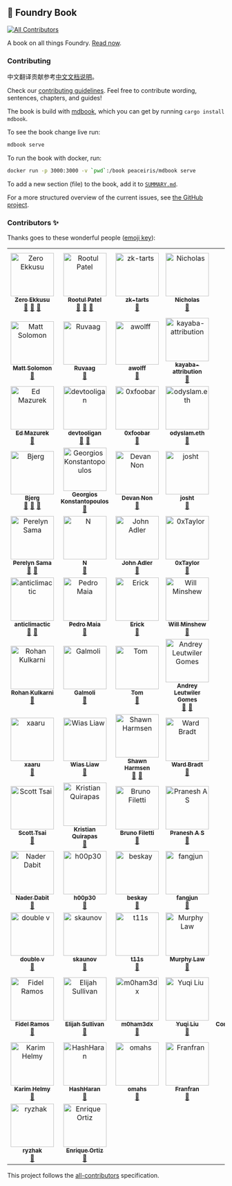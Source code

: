 ## 📖 Foundry Book
<!-- ALL-CONTRIBUTORS-BADGE:START - Do not remove or modify this section -->
[![All Contributors](https://img.shields.io/badge/all_contributors-93-orange.svg?style=flat-square)](#contributors-)
<!-- ALL-CONTRIBUTORS-BADGE:END -->

A book on all things Foundry. [Read now](https://book.getfoundry.sh).

### Contributing

中文翻译贡献参考[中文文档说明](./README_cn.md)。

Check our [contributing guidelines](./CONTRIBUTING.md). Feel free to contribute wording, sentences, chapters, and guides!

The book is build with [mdbook](https://github.com/rust-lang/mdBook), which you can get by running `cargo install mdbook`.

To see the book change live run:

```sh
mdbook serve
```

To run the book with docker, run:

```sh
docker run -p 3000:3000 -v `pwd`:/book peaceiris/mdbook serve
```

To add a new section (file) to the book, add it to [`SUMMARY.md`](src/SUMMARY.md).

For a more structured overview of the current issues, see [the GitHub project](https://github.com/orgs/foundry-rs/projects/1).

### Contributors ✨

Thanks goes to these wonderful people ([emoji key](https://allcontributors.org/docs/en/emoji-key)):

<!-- ALL-CONTRIBUTORS-LIST:START - Do not remove or modify this section -->
<!-- prettier-ignore-start -->
<!-- markdownlint-disable -->
<table>
  <tbody>
    <tr>
      <td align="center"><a href="https://github.com/ZeroEkkusu"><img src="https://avatars.githubusercontent.com/u/94782988?v=4?s=100" width="100px;" alt="Zero Ekkusu"/><br /><sub><b>Zero Ekkusu</b></sub></a><br /><a href="https://github.com/foundry-rs/book/commits?author=ZeroEkkusu" title="Documentation">📖</a> <a href="https://github.com/foundry-rs/book/pulls?q=is%3Apr+reviewed-by%3AZeroEkkusu" title="Reviewed Pull Requests">👀</a> <a href="#maintenance-ZeroEkkusu" title="Maintenance">🚧</a></td>
      <td align="center"><a href="https://rootulp.xyz"><img src="https://avatars.githubusercontent.com/u/3699047?v=4?s=100" width="100px;" alt="Rootul Patel"/><br /><sub><b>Rootul Patel</b></sub></a><br /><a href="https://github.com/foundry-rs/book/commits?author=rootulp" title="Documentation">📖</a> <a href="#maintenance-rootulp" title="Maintenance">🚧</a> <a href="https://github.com/foundry-rs/book/pulls?q=is%3Apr+reviewed-by%3Arootulp" title="Reviewed Pull Requests">👀</a></td>
      <td align="center"><a href="https://github.com/zk-tarts"><img src="https://avatars.githubusercontent.com/u/78189066?v=4?s=100" width="100px;" alt="zk-tarts"/><br /><sub><b>zk-tarts</b></sub></a><br /><a href="https://github.com/foundry-rs/book/commits?author=zk-tarts" title="Documentation">📖</a></td>
      <td align="center"><a href="https://github.com/nnnnicholas"><img src="https://avatars.githubusercontent.com/u/1418561?v=4?s=100" width="100px;" alt="Nicholas"/><br /><sub><b>Nicholas</b></sub></a><br /><a href="https://github.com/foundry-rs/book/commits?author=nnnnicholas" title="Documentation">📖</a></td>
      <td align="center"><a href="https://github.com/metehan"><img src="https://avatars.githubusercontent.com/u/747125?v=4?s=100" width="100px;" alt="metehan"/><br /><sub><b>metehan</b></sub></a><br /><a href="https://github.com/foundry-rs/book/commits?author=metehan" title="Documentation">📖</a></td>
      <td align="center"><a href="https://github.com/hjubb"><img src="https://avatars.githubusercontent.com/u/9816161?v=4?s=100" width="100px;" alt="Harris"/><br /><sub><b>Harris</b></sub></a><br /><a href="#maintenance-hjubb" title="Maintenance">🚧</a></td>
      <td align="center"><a href="https://github.com/codingnirvana"><img src="https://avatars.githubusercontent.com/u/1348422?v=4?s=100" width="100px;" alt="Rajesh Muppalla"/><br /><sub><b>Rajesh Muppalla</b></sub></a><br /><a href="#maintenance-codingnirvana" title="Maintenance">🚧</a></td>
    </tr>
    <tr>
      <td align="center"><a href="https://mattsolomon.dev"><img src="https://avatars.githubusercontent.com/u/17163988?v=4?s=100" width="100px;" alt="Matt Solomon"/><br /><sub><b>Matt Solomon</b></sub></a><br /><a href="https://github.com/foundry-rs/book/commits?author=mds1" title="Documentation">📖</a></td>
      <td align="center"><a href="https://github.com/ruvaag"><img src="https://avatars.githubusercontent.com/u/81832128?v=4?s=100" width="100px;" alt="Ruvaag"/><br /><sub><b>Ruvaag</b></sub></a><br /><a href="#maintenance-ruvaag" title="Maintenance">🚧</a></td>
      <td align="center"><a href="http://linkedin.com/in/alexandre-wolff/"><img src="https://avatars.githubusercontent.com/u/55669233?v=4?s=100" width="100px;" alt="awolff"/><br /><sub><b>awolff</b></sub></a><br /><a href="#maintenance-alexandrewolff" title="Maintenance">🚧</a></td>
      <td align="center"><a href="https://www.kayaba-attribution.dev/"><img src="https://avatars.githubusercontent.com/u/63566185?v=4?s=100" width="100px;" alt="kayaba-attribution"/><br /><sub><b>kayaba-attribution</b></sub></a><br /><a href="https://github.com/foundry-rs/book/commits?author=Kayaba-Attribution" title="Documentation">📖</a></td>
      <td align="center"><a href="https://github.com/ncitron"><img src="https://avatars.githubusercontent.com/u/16858330?v=4?s=100" width="100px;" alt="Noah Citron"/><br /><sub><b>Noah Citron</b></sub></a><br /><a href="https://github.com/foundry-rs/book/pulls?q=is%3Apr+reviewed-by%3Ancitron" title="Reviewed Pull Requests">👀</a></td>
      <td align="center"><a href="https://github.com/Sabnock01"><img src="https://avatars.githubusercontent.com/u/24715302?v=4?s=100" width="100px;" alt="Sabnock"/><br /><sub><b>Sabnock</b></sub></a><br /><a href="https://github.com/foundry-rs/book/commits?author=Sabnock01" title="Documentation">📖</a></td>
      <td align="center"><a href="https://bandism.net/"><img src="https://avatars.githubusercontent.com/u/22633385?v=4?s=100" width="100px;" alt="Ikko Ashimine"/><br /><sub><b>Ikko Ashimine</b></sub></a><br /><a href="#maintenance-eltociear" title="Maintenance">🚧</a></td>
    </tr>
    <tr>
      <td align="center"><a href="https://github.com/wildmolasses"><img src="https://avatars.githubusercontent.com/u/5423313?v=4?s=100" width="100px;" alt="Ed Mazurek"/><br /><sub><b>Ed Mazurek</b></sub></a><br /><a href="#maintenance-wildmolasses" title="Maintenance">🚧</a></td>
      <td align="center"><a href="https://github.com/devtooligan"><img src="https://avatars.githubusercontent.com/u/71567643?v=4?s=100" width="100px;" alt="devtooligan"/><br /><sub><b>devtooligan</b></sub></a><br /><a href="#maintenance-devtooligan" title="Maintenance">🚧</a> <a href="https://github.com/foundry-rs/book/commits?author=devtooligan" title="Documentation">📖</a></td>
      <td align="center"><a href="https://github.com/0xfoobar"><img src="https://avatars.githubusercontent.com/u/83792390?v=4?s=100" width="100px;" alt="0xfoobar"/><br /><sub><b>0xfoobar</b></sub></a><br /><a href="https://github.com/foundry-rs/book/commits?author=0xfoobar" title="Documentation">📖</a></td>
      <td align="center"><a href="https://odyslam.com"><img src="https://avatars.githubusercontent.com/u/13405632?v=4?s=100" width="100px;" alt="odyslam.eth"/><br /><sub><b>odyslam.eth</b></sub></a><br /><a href="#maintenance-odyslam" title="Maintenance">🚧</a></td>
      <td align="center"><a href="http://git.live"><img src="https://avatars.githubusercontent.com/u/43670554?v=4?s=100" width="100px;" alt="FredCoen"/><br /><sub><b>FredCoen</b></sub></a><br /><a href="#tutorial-FredCoen" title="Tutorials">✅</a></td>
      <td align="center"><a href="https://github.com/bblanc42"><img src="https://avatars.githubusercontent.com/u/100454995?v=4?s=100" width="100px;" alt="bblanc42"/><br /><sub><b>bblanc42</b></sub></a><br /><a href="https://github.com/foundry-rs/book/commits?author=bblanc42" title="Documentation">📖</a></td>
      <td align="center"><a href="https://github.com/0xMySt1c"><img src="https://avatars.githubusercontent.com/u/101825630?v=4?s=100" width="100px;" alt="0xMySt1c"/><br /><sub><b>0xMySt1c</b></sub></a><br /><a href="#maintenance-0xMySt1c" title="Maintenance">🚧</a></td>
    </tr>
    <tr>
      <td align="center"><a href="https://github.com/onbjerg"><img src="https://avatars.githubusercontent.com/u/8862627?v=4?s=100" width="100px;" alt="Bjerg"/><br /><sub><b>Bjerg</b></sub></a><br /><a href="#maintenance-onbjerg" title="Maintenance">🚧</a> <a href="https://github.com/foundry-rs/book/commits?author=onbjerg" title="Documentation">📖</a> <a href="https://github.com/foundry-rs/book/pulls?q=is%3Apr+reviewed-by%3Aonbjerg" title="Reviewed Pull Requests">👀</a></td>
      <td align="center"><a href="https://gakonst.com"><img src="https://avatars.githubusercontent.com/u/17802178?v=4?s=100" width="100px;" alt="Georgios Konstantopoulos"/><br /><sub><b>Georgios Konstantopoulos</b></sub></a><br /><a href="https://github.com/foundry-rs/book/pulls?q=is%3Apr+reviewed-by%3Agakonst" title="Reviewed Pull Requests">👀</a></td>
      <td align="center"><a href="https://github.com/devanonon"><img src="https://avatars.githubusercontent.com/u/89424366?v=4?s=100" width="100px;" alt="Devan Non"/><br /><sub><b>Devan Non</b></sub></a><br /><a href="https://github.com/foundry-rs/book/commits?author=devanonon" title="Documentation">📖</a></td>
      <td align="center"><a href="https://github.com/jtardioli"><img src="https://avatars.githubusercontent.com/u/85530348?v=4?s=100" width="100px;" alt="josht"/><br /><sub><b>josht</b></sub></a><br /><a href="#maintenance-jtardioli" title="Maintenance">🚧</a></td>
      <td align="center"><a href="http://dmf.xyz"><img src="https://avatars.githubusercontent.com/u/100147743?v=4?s=100" width="100px;" alt="dmfxyz"/><br /><sub><b>dmfxyz</b></sub></a><br /><a href="#maintenance-dmfxyz" title="Maintenance">🚧</a> <a href="https://github.com/foundry-rs/book/pulls?q=is%3Apr+reviewed-by%3Admfxyz" title="Reviewed Pull Requests">👀</a> <a href="https://github.com/foundry-rs/book/commits?author=dmfxyz" title="Documentation">📖</a></td>
      <td align="center"><a href="https://github.com/DrakeEvans"><img src="https://avatars.githubusercontent.com/u/31104161?v=4?s=100" width="100px;" alt="Drake Evans"/><br /><sub><b>Drake Evans</b></sub></a><br /><a href="#maintenance-DrakeEvans" title="Maintenance">🚧</a></td>
      <td align="center"><a href="https://paulrberg.com"><img src="https://avatars.githubusercontent.com/u/8782666?v=4?s=100" width="100px;" alt="Paul Razvan Berg"/><br /><sub><b>Paul Razvan Berg</b></sub></a><br /><a href="#maintenance-paulrberg" title="Maintenance">🚧</a></td>
    </tr>
    <tr>
      <td align="center"><a href="https://github.com/Perelyn-sama"><img src="https://avatars.githubusercontent.com/u/64838956?v=4?s=100" width="100px;" alt="Perelyn Sama"/><br /><sub><b>Perelyn Sama</b></sub></a><br /><a href="#maintenance-Perelyn-sama" title="Maintenance">🚧</a> <a href="https://github.com/foundry-rs/book/commits?author=Perelyn-sama" title="Documentation">📖</a></td>
      <td align="center"><a href="https://github.com/nuhhtyy"><img src="https://avatars.githubusercontent.com/u/15225385?v=4?s=100" width="100px;" alt="N"/><br /><sub><b>N</b></sub></a><br /><a href="https://github.com/foundry-rs/book/commits?author=nuhhtyy" title="Documentation">📖</a></td>
      <td align="center"><a href="https://github.com/adlerjohn"><img src="https://avatars.githubusercontent.com/u/3290375?v=4?s=100" width="100px;" alt="John Adler"/><br /><sub><b>John Adler</b></sub></a><br /><a href="#maintenance-adlerjohn" title="Maintenance">🚧</a></td>
      <td align="center"><a href="https://github.com/x676f64"><img src="https://avatars.githubusercontent.com/u/53136615?v=4?s=100" width="100px;" alt="0xTaylor"/><br /><sub><b>0xTaylor</b></sub></a><br /><a href="#maintenance-x676f64" title="Maintenance">🚧</a></td>
      <td align="center"><a href="https://github.com/0xCookedRice"><img src="https://avatars.githubusercontent.com/u/86559662?v=4?s=100" width="100px;" alt="0xCookedRice"/><br /><sub><b>0xCookedRice</b></sub></a><br /><a href="#maintenance-0xCookedRice" title="Maintenance">🚧</a></td>
      <td align="center"><a href="https://github.com/djh58"><img src="https://avatars.githubusercontent.com/u/77956106?v=4?s=100" width="100px;" alt="Dan Hepworth"/><br /><sub><b>Dan Hepworth</b></sub></a><br /><a href="#maintenance-djh58" title="Maintenance">🚧</a></td>
      <td align="center"><a href="https://tobiasbk.github.io"><img src="https://avatars.githubusercontent.com/u/61471326?v=4?s=100" width="100px;" alt="tobias"/><br /><sub><b>tobias</b></sub></a><br /><a href="#maintenance-TobiasBK" title="Maintenance">🚧</a></td>
    </tr>
    <tr>
      <td align="center"><a href="https://github.com/anticlimactic"><img src="https://avatars.githubusercontent.com/u/9568756?v=4?s=100" width="100px;" alt="anticlimactic"/><br /><sub><b>anticlimactic</b></sub></a><br /><a href="#maintenance-anticlimactic" title="Maintenance">🚧</a> <a href="https://github.com/foundry-rs/book/commits?author=anticlimactic" title="Documentation">📖</a></td>
      <td align="center"><a href="http://pedrommaiaa.github.io"><img src="https://avatars.githubusercontent.com/u/100535780?v=4?s=100" width="100px;" alt="Pedro Maia"/><br /><sub><b>Pedro Maia</b></sub></a><br /><a href="https://github.com/foundry-rs/book/commits?author=pedrommaiaa" title="Documentation">📖</a></td>
      <td align="center"><a href="https://github.com/edag94"><img src="https://avatars.githubusercontent.com/u/22627847?v=4?s=100" width="100px;" alt="Erick"/><br /><sub><b>Erick</b></sub></a><br /><a href="#maintenance-edag94" title="Maintenance">🚧</a></td>
      <td align="center"><a href="https://www.willminshew.com"><img src="https://avatars.githubusercontent.com/u/9845502?v=4?s=100" width="100px;" alt="Will Minshew"/><br /><sub><b>Will Minshew</b></sub></a><br /><a href="https://github.com/foundry-rs/book/commits?author=wminshew" title="Documentation">📖</a></td>
      <td align="center"><a href="https://github.com/dbelv"><img src="https://avatars.githubusercontent.com/u/90095005?v=4?s=100" width="100px;" alt="Dave Belvedere"/><br /><sub><b>Dave Belvedere</b></sub></a><br /><a href="#maintenance-dbelv" title="Maintenance">🚧</a></td>
      <td align="center"><a href="https://github.com/xenide"><img src="https://avatars.githubusercontent.com/u/5846427?v=4?s=100" width="100px;" alt="A.L."/><br /><sub><b>A.L.</b></sub></a><br /><a href="#maintenance-xenide" title="Maintenance">🚧</a></td>
      <td align="center"><a href="https://github.com/p0n1"><img src="https://avatars.githubusercontent.com/u/36690236?v=4?s=100" width="100px;" alt="p0n1"/><br /><sub><b>p0n1</b></sub></a><br /><a href="#maintenance-p0n1" title="Maintenance">🚧</a></td>
    </tr>
    <tr>
      <td align="center"><a href="http://kulk.xyz"><img src="https://avatars.githubusercontent.com/u/53792428?v=4?s=100" width="100px;" alt="Rohan Kulkarni"/><br /><sub><b>Rohan Kulkarni</b></sub></a><br /><a href="#maintenance-kulkarohan" title="Maintenance">🚧</a></td>
      <td align="center"><a href="http://beefy.finance"><img src="https://avatars.githubusercontent.com/u/26322060?v=4?s=100" width="100px;" alt="Galmoli"/><br /><sub><b>Galmoli</b></sub></a><br /><a href="#maintenance-Galmoli" title="Maintenance">🚧</a></td>
      <td align="center"><a href="https://github.com/tidley"><img src="https://avatars.githubusercontent.com/u/25683238?v=4?s=100" width="100px;" alt="Tom"/><br /><sub><b>Tom</b></sub></a><br /><a href="#maintenance-tidley" title="Maintenance">🚧</a></td>
      <td align="center"><a href="https://github.com/Leutwiler"><img src="https://avatars.githubusercontent.com/u/93873392?v=4?s=100" width="100px;" alt="Andrey Leutwiler Gomes"/><br /><sub><b>Andrey Leutwiler Gomes</b></sub></a><br /><a href="#maintenance-Leutwiler" title="Maintenance">🚧</a> <a href="https://github.com/foundry-rs/book/commits?author=Leutwiler" title="Documentation">📖</a></td>
      <td align="center"><a href="https://github.com/JoshuaTrujillo15"><img src="https://avatars.githubusercontent.com/u/41972979?v=4?s=100" width="100px;" alt="Joshua Trujillo"/><br /><sub><b>Joshua Trujillo</b></sub></a><br /><a href="https://github.com/foundry-rs/book/commits?author=JoshuaTrujillo15" title="Documentation">📖</a></td>
      <td align="center"><a href="https://github.com/calnix"><img src="https://avatars.githubusercontent.com/u/22549197?v=4?s=100" width="100px;" alt="calnix"/><br /><sub><b>calnix</b></sub></a><br /><a href="https://github.com/foundry-rs/book/commits?author=calnix" title="Documentation">📖</a></td>
      <td align="center"><a href="http://keybase.io/mattsse"><img src="https://avatars.githubusercontent.com/u/19890894?v=4?s=100" width="100px;" alt="Matthias Seitz"/><br /><sub><b>Matthias Seitz</b></sub></a><br /><a href="#maintenance-mattsse" title="Maintenance">🚧</a> <a href="https://github.com/foundry-rs/book/commits?author=mattsse" title="Documentation">📖</a></td>
    </tr>
    <tr>
      <td align="center"><a href="https://github.com/xaaru"><img src="https://avatars.githubusercontent.com/u/84188047?v=4?s=100" width="100px;" alt="xaaru"/><br /><sub><b>xaaru</b></sub></a><br /><a href="#maintenance-xaaru" title="Maintenance">🚧</a></td>
      <td align="center"><a href="https://github.com/wiasliaw"><img src="https://avatars.githubusercontent.com/u/37038019?v=4?s=100" width="100px;" alt="Wias Liaw"/><br /><sub><b>Wias Liaw</b></sub></a><br /><a href="#maintenance-wiasliaw" title="Maintenance">🚧</a></td>
      <td align="center"><a href="https://github.com/shawnharmsen"><img src="https://avatars.githubusercontent.com/u/5439924?v=4?s=100" width="100px;" alt="Shawn Harmsen"/><br /><sub><b>Shawn Harmsen</b></sub></a><br /><a href="https://github.com/foundry-rs/book/commits?author=shawnharmsen" title="Documentation">📖</a> <a href="#maintenance-shawnharmsen" title="Maintenance">🚧</a></td>
      <td align="center"><a href="https://www.linkedin.com/in/wardbradt/"><img src="https://avatars.githubusercontent.com/u/26584797?v=4?s=100" width="100px;" alt="Ward Bradt"/><br /><sub><b>Ward Bradt</b></sub></a><br /><a href="#maintenance-wardbradt" title="Maintenance">🚧</a></td>
      <td align="center"><a href="https://github.com/24-2"><img src="https://avatars.githubusercontent.com/u/10823589?v=4?s=100" width="100px;" alt="ｓｉｇｈ"/><br /><sub><b>ｓｉｇｈ</b></sub></a><br /><a href="https://github.com/foundry-rs/book/commits?author=24-2" title="Documentation">📖</a></td>
      <td align="center"><a href="https://jamesbachini.com"><img src="https://avatars.githubusercontent.com/u/20736739?v=4?s=100" width="100px;" alt="James Bachini"/><br /><sub><b>James Bachini</b></sub></a><br /><a href="#maintenance-jamesbachini" title="Maintenance">🚧</a></td>
      <td align="center"><a href="https://github.com/zobront"><img src="https://avatars.githubusercontent.com/u/5749292?v=4?s=100" width="100px;" alt="Zach Obront"/><br /><sub><b>Zach Obront</b></sub></a><br /><a href="#maintenance-zobront" title="Maintenance">🚧</a></td>
    </tr>
    <tr>
      <td align="center"><a href="http://scottt.tw"><img src="https://avatars.githubusercontent.com/u/110957?v=4?s=100" width="100px;" alt="Scott Tsai"/><br /><sub><b>Scott Tsai</b></sub></a><br /><a href="#maintenance-scottt" title="Maintenance">🚧</a></td>
      <td align="center"><a href="https://www.youtube.com/channel/UCaU88FuhkVKO0PJViRjvTLw"><img src="https://avatars.githubusercontent.com/u/85150796?v=4?s=100" width="100px;" alt="Kristian Quirapas"/><br /><sub><b>Kristian Quirapas</b></sub></a><br /><a href="#maintenance-kquirapas" title="Maintenance">🚧</a></td>
      <td align="center"><a href="https://github.com/Sweng0d"><img src="https://avatars.githubusercontent.com/u/101097089?v=4?s=100" width="100px;" alt="Bruno Filetti"/><br /><sub><b>Bruno Filetti</b></sub></a><br /><a href="https://github.com/foundry-rs/book/commits?author=Sweng0d" title="Documentation">📖</a></td>
      <td align="center"><a href="https://github.com/PraneshASP"><img src="https://avatars.githubusercontent.com/u/42379522?v=4?s=100" width="100px;" alt="Pranesh A S"/><br /><sub><b>Pranesh A S</b></sub></a><br /><a href="#maintenance-PraneshASP" title="Maintenance">🚧</a></td>
      <td align="center"><a href="https://github.com/0xYYY"><img src="https://avatars.githubusercontent.com/u/86655648?v=4?s=100" width="100px;" alt="0xYYY"/><br /><sub><b>0xYYY</b></sub></a><br /><a href="https://github.com/foundry-rs/book/commits?author=0xYYY" title="Documentation">📖</a></td>
      <td align="center"><a href="https://www.linkedin.com/in/julian-martinez-b29b0b13b/"><img src="https://avatars.githubusercontent.com/u/73849597?v=4?s=100" width="100px;" alt="Julian Martinez"/><br /><sub><b>Julian Martinez</b></sub></a><br /><a href="#maintenance-Julian-dev28" title="Maintenance">🚧</a></td>
      <td align="center"><a href="https://tirthnp.github.io/"><img src="https://avatars.githubusercontent.com/u/19911354?v=4?s=100" width="100px;" alt="Tirth Patel"/><br /><sub><b>Tirth Patel</b></sub></a><br /><a href="#maintenance-Tirthnp" title="Maintenance">🚧</a></td>
    </tr>
    <tr>
      <td align="center"><a href="https://github.com/dabit3"><img src="https://avatars.githubusercontent.com/u/1857282?v=4?s=100" width="100px;" alt="Nader Dabit"/><br /><sub><b>Nader Dabit</b></sub></a><br /><a href="#maintenance-dabit3" title="Maintenance">🚧</a></td>
      <td align="center"><a href="https://github.com/h00p30"><img src="https://avatars.githubusercontent.com/u/105890602?v=4?s=100" width="100px;" alt="h00p30"/><br /><sub><b>h00p30</b></sub></a><br /><a href="https://github.com/foundry-rs/book/commits?author=h00p30" title="Documentation">📖</a></td>
      <td align="center"><a href="https://github.com/beskay"><img src="https://avatars.githubusercontent.com/u/89798300?v=4?s=100" width="100px;" alt="beskay"/><br /><sub><b>beskay</b></sub></a><br /><a href="#maintenance-beskay" title="Maintenance">🚧</a></td>
      <td align="center"><a href="https://github.com/fjun99"><img src="https://avatars.githubusercontent.com/u/943418?v=4?s=100" width="100px;" alt="fangjun"/><br /><sub><b>fangjun</b></sub></a><br /><a href="#maintenance-fjun99" title="Maintenance">🚧</a></td>
      <td align="center"><a href="https://github.com/bentobox19"><img src="https://avatars.githubusercontent.com/u/85324266?v=4?s=100" width="100px;" alt="Bento Box"/><br /><sub><b>Bento Box</b></sub></a><br /><a href="https://github.com/foundry-rs/book/commits?author=bentobox19" title="Documentation">📖</a></td>
      <td align="center"><a href="https://github.com/appleseed-iii"><img src="https://avatars.githubusercontent.com/u/80423742?v=4?s=100" width="100px;" alt="appleseed-iii"/><br /><sub><b>appleseed-iii</b></sub></a><br /><a href="https://github.com/foundry-rs/book/commits?author=appleseed-iii" title="Documentation">📖</a></td>
      <td align="center"><a href="http://sbvegan.org"><img src="https://avatars.githubusercontent.com/u/85043086?v=4?s=100" width="100px;" alt="soyboy"/><br /><sub><b>soyboy</b></sub></a><br /><a href="https://github.com/foundry-rs/book/commits?author=sbvegan" title="Documentation">📖</a></td>
    </tr>
    <tr>
      <td align="center"><a href="https://github.com/0xvv"><img src="https://avatars.githubusercontent.com/u/104269768?v=4?s=100" width="100px;" alt="double v"/><br /><sub><b>double v</b></sub></a><br /><a href="https://github.com/foundry-rs/book/pulls?q=is%3Apr+reviewed-by%3A0xvv" title="Reviewed Pull Requests">👀</a></td>
      <td align="center"><a href="https://github.com/skaunov"><img src="https://avatars.githubusercontent.com/u/65976143?v=4?s=100" width="100px;" alt="skaunov"/><br /><sub><b>skaunov</b></sub></a><br /><a href="#maintenance-skaunov" title="Maintenance">🚧</a></td>
      <td align="center"><a href="http://2λ.com"><img src="https://avatars.githubusercontent.com/u/26209401?v=4?s=100" width="100px;" alt="t11s"/><br /><sub><b>t11s</b></sub></a><br /><a href="#maintenance-transmissions11" title="Maintenance">🚧</a></td>
      <td align="center"><a href="https://github.com/Inphi"><img src="https://avatars.githubusercontent.com/u/3516807?v=4?s=100" width="100px;" alt="Murphy Law"/><br /><sub><b>Murphy Law</b></sub></a><br /><a href="https://github.com/foundry-rs/book/commits?author=Inphi" title="Documentation">📖</a></td>
      <td align="center"><a href="http://www.noface.dev"><img src="https://avatars.githubusercontent.com/u/103920908?v=4?s=100" width="100px;" alt="Arbiter"/><br /><sub><b>Arbiter</b></sub></a><br /><a href="https://github.com/foundry-rs/book/commits?author=The-Arbiter" title="Documentation">📖</a></td>
      <td align="center"><a href="http://neodaoist.xyz"><img src="https://avatars.githubusercontent.com/u/3170590?v=4?s=100" width="100px;" alt="neodaoist"/><br /><sub><b>neodaoist</b></sub></a><br /><a href="https://github.com/foundry-rs/book/commits?author=neodaoist" title="Documentation">📖</a></td>
      <td align="center"><a href="https://github.com/minaminao"><img src="https://avatars.githubusercontent.com/u/20497787?v=4?s=100" width="100px;" alt="minaminao"/><br /><sub><b>minaminao</b></sub></a><br /><a href="#maintenance-minaminao" title="Maintenance">🚧</a></td>
    </tr>
    <tr>
      <td align="center"><a href="https://fidelramos.net"><img src="https://avatars.githubusercontent.com/u/71658?v=4?s=100" width="100px;" alt="Fidel Ramos"/><br /><sub><b>Fidel Ramos</b></sub></a><br /><a href="#maintenance-haplo" title="Maintenance">🚧</a></td>
      <td align="center"><a href="https://elisullivan.com"><img src="https://avatars.githubusercontent.com/u/6895934?v=4?s=100" width="100px;" alt="Elijah Sullivan"/><br /><sub><b>Elijah Sullivan</b></sub></a><br /><a href="https://github.com/foundry-rs/book/commits?author=elijahsullivan" title="Documentation">📖</a></td>
      <td align="center"><a href="https://github.com/m0ham3dx"><img src="https://avatars.githubusercontent.com/u/82266083?v=4?s=100" width="100px;" alt="m0ham3dx"/><br /><sub><b>m0ham3dx</b></sub></a><br /><a href="#maintenance-m0ham3dx" title="Maintenance">🚧</a></td>
      <td align="center"><a href="https://oneforalone.github.io"><img src="https://avatars.githubusercontent.com/u/41844215?v=4?s=100" width="100px;" alt="Yuqi Liu"/><br /><sub><b>Yuqi Liu</b></sub></a><br /><a href="#maintenance-oneforalone" title="Maintenance">🚧</a></td>
      <td align="center"><a href="https://github.com/ControlCplusControlV"><img src="https://avatars.githubusercontent.com/u/44706811?v=4?s=100" width="100px;" alt="ControlCplusControlV"/><br /><sub><b>ControlCplusControlV</b></sub></a><br /><a href="#maintenance-ControlCplusControlV" title="Maintenance">🚧</a></td>
      <td align="center"><a href="http://www.grydl.com"><img src="https://avatars.githubusercontent.com/u/7221893?v=4?s=100" width="100px;" alt="Charles Azanlekor"/><br /><sub><b>Charles Azanlekor</b></sub></a><br /><a href="#maintenance-azanux" title="Maintenance">🚧</a></td>
      <td align="center"><a href="https://github.com/AbhiGulati"><img src="https://avatars.githubusercontent.com/u/8756983?v=4?s=100" width="100px;" alt="Abhi Gulati"/><br /><sub><b>Abhi Gulati</b></sub></a><br /><a href="#maintenance-AbhiGulati" title="Maintenance">🚧</a></td>
    </tr>
    <tr>
      <td align="center"><a href="https://github.com/khelmy"><img src="https://avatars.githubusercontent.com/u/18076039?v=4?s=100" width="100px;" alt="Karim Helmy"/><br /><sub><b>Karim Helmy</b></sub></a><br /><a href="#maintenance-khelmy" title="Maintenance">🚧</a></td>
      <td align="center"><a href="https://github.com/HashHaran"><img src="https://avatars.githubusercontent.com/u/106789241?v=4?s=100" width="100px;" alt="HashHaran"/><br /><sub><b>HashHaran</b></sub></a><br /><a href="https://github.com/foundry-rs/book/commits?author=HashHaran" title="Documentation">📖</a></td>
      <td align="center"><a href="https://github.com/omahs"><img src="https://avatars.githubusercontent.com/u/73983677?v=4?s=100" width="100px;" alt="omahs"/><br /><sub><b>omahs</b></sub></a><br /><a href="#maintenance-omahs" title="Maintenance">🚧</a></td>
      <td align="center"><a href="http://franfran.dev"><img src="https://avatars.githubusercontent.com/u/51274081?v=4?s=100" width="100px;" alt="Franfran"/><br /><sub><b>Franfran</b></sub></a><br /><a href="https://github.com/foundry-rs/book/commits?author=iFrostizz" title="Documentation">📖</a></td>
      <td align="center"><a href="https://github.com/DaniPopes"><img src="https://avatars.githubusercontent.com/u/57450786?v=4?s=100" width="100px;" alt="DaniPopes"/><br /><sub><b>DaniPopes</b></sub></a><br /><a href="#maintenance-DaniPopes" title="Maintenance">🚧</a></td>
      <td align="center"><a href="https://github.com/sbalk"><img src="https://avatars.githubusercontent.com/u/6737811?v=4?s=100" width="100px;" alt="Stijn Balk"/><br /><sub><b>Stijn Balk</b></sub></a><br /><a href="https://github.com/foundry-rs/book/commits?author=sbalk" title="Documentation">📖</a></td>
      <td align="center"><a href="https://salieflewis.com/"><img src="https://avatars.githubusercontent.com/u/37086973?v=4?s=100" width="100px;" alt="Salief Lewis"/><br /><sub><b>Salief Lewis</b></sub></a><br /><a href="https://github.com/foundry-rs/book/commits?author=salieflewis" title="Documentation">📖</a></td>
    </tr>
    <tr>
      <td align="center"><a href="https://www.ryzhak.com/"><img src="https://avatars.githubusercontent.com/u/6339689?v=4?s=100" width="100px;" alt="ryzhak"/><br /><sub><b>ryzhak</b></sub></a><br /><a href="https://github.com/foundry-rs/book/commits?author=ryzhak" title="Documentation">📖</a></td>
      <td align="center"><a href="https://github.com/Evalir"><img src="https://avatars.githubusercontent.com/u/26014927?v=4?s=100" width="100px;" alt="Enrique Ortiz"/><br /><sub><b>Enrique Ortiz</b></sub></a><br /><a href="https://github.com/foundry-rs/book/commits?author=Evalir" title="Documentation">📖</a></td>
    </tr>
  </tbody>
</table>

<!-- markdownlint-restore -->
<!-- prettier-ignore-end -->

<!-- ALL-CONTRIBUTORS-LIST:END -->

This project follows the [all-contributors](https://github.com/all-contributors/all-contributors) specification.
